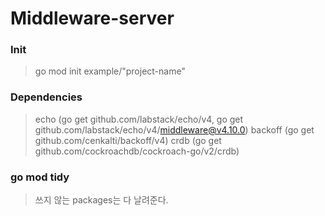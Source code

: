 # Middleware-server

### Init

> go mod init example/"project-name"

### Dependencies
> echo (go get github.com/labstack/echo/v4, go get github.com/labstack/echo/v4/middleware@v4.10.0)
> backoff (go get github.com/cenkalti/backoff/v4)
> crdb (go get github.com/cockroachdb/cockroach-go/v2/crdb)

### go mod tidy

> 쓰지 않는 packages는 다 날려준다.